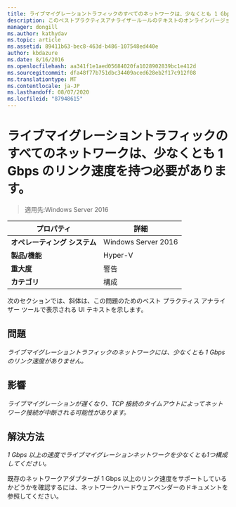 ```yaml
---
title: ライブマイグレーショントラフィックのすべてのネットワークは、少なくとも 1 Gbps のリンク速度を持つ必要があります。
description: このベストプラクティスアナライザールールのテキストのオンラインバージョン。
manager: dongill
ms.author: kathydav
ms.topic: article
ms.assetid: 89411b63-bec8-463d-b486-107548ed440e
author: kbdazure
ms.date: 8/16/2016
ms.openlocfilehash: aa341f1e1aed05684020fa1028902839bc1e412d
ms.sourcegitcommit: dfa48f77b751dbc34409aced628eb2f17c912f08
ms.translationtype: MT
ms.contentlocale: ja-JP
ms.lasthandoff: 08/07/2020
ms.locfileid: "87948615"
---
```

# <a name="all-networks-for-live-migration-traffic-should-have-a-link-speed-of-at-least-1-gbps"></a>ライブマイグレーショントラフィックのすべてのネットワークは、少なくとも 1 Gbps のリンク速度を持つ必要があります。

>適用先:Windows Server 2016



|プロパティ|詳細|
|-|-|
|**オペレーティング システム**|Windows Server 2016|
|**製品/機能**|Hyper-V|
|**重大度**|警告|
|**カテゴリ**|構成|

次のセクションでは、斜体は、この問題のためのベスト プラクティス アナライザー ツールで表示される UI テキストを示します。

## <a name="issue"></a>問題
*ライブマイグレーショントラフィックのネットワークには、少なくとも 1 Gbps のリンク速度がありません。*

## <a name="impact"></a>影響
*ライブマイグレーションが遅くなり、TCP 接続のタイムアウトによってネットワーク接続が中断される可能性があります。*

## <a name="resolution"></a>解決方法
*1 Gbps 以上の速度でライブマイグレーションネットワークを少なくとも1つ構成してください。*

既存のネットワークアダプターが 1 Gbps 以上のリンク速度をサポートしているかどうかを確認するには、ネットワークハードウェアベンダーのドキュメントを参照してください。



